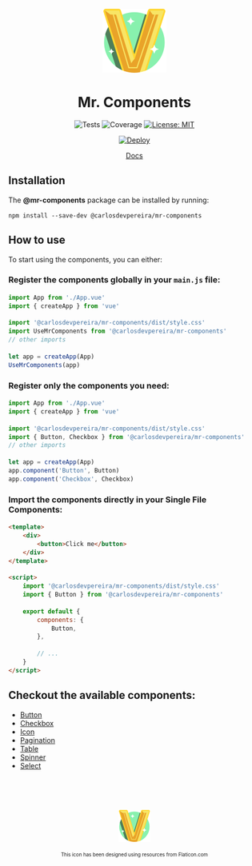 <div align="center">

![Mr. Components Icon](./docs/.vuepress/public/images/logo%402x.png)

# Mr. Components

![Tests](https://github.com/carlosdevpereira/mr-components/actions/workflows/on-push-test-and-build.yml/badge.svg)
![Coverage](https://img.shields.io/codecov/c/github/carlosdevpereira/mr-components?label=Coverage&token=UD340F6YOJ)
[![License: MIT](https://img.shields.io/badge/License-MIT-brightgreen)](https://opensource.org/licenses/MIT)

[![Deploy](https://api.netlify.com/api/v1/badges/a8db4607-cb44-46a5-b7a5-2b5c925b2fbd/deploy-status)](https://mr-components.carlosdevpereira.com)

<a href="https://mr-components.carlosdevpereira.com" target="_blank">Docs</a>

</div>

## Installation

The **@mr-components** package can be installed by running:

```bash:no-line-numbers
npm install --save-dev @carlosdevpereira/mr-components
```

## How to use

To start using the components, you can either:

### Register the components globally in your `main.js` file:

```js
import App from './App.vue'
import { createApp } from 'vue'

import '@carlosdevpereira/mr-components/dist/style.css'
import UseMrComponents from '@carlosdevpereira/mr-components'
// other imports

let app = createApp(App)
UseMrComponents(app)
```

### Register only the components you need:

```js
import App from './App.vue'
import { createApp } from 'vue'

import '@carlosdevpereira/mr-components/dist/style.css'
import { Button, Checkbox } from '@carlosdevpereira/mr-components'
// other imports

let app = createApp(App)
app.component('Button', Button)
app.component('Checkbox', Checkbox)
```

### Import the components directly in your Single File Components:

```html
<template>
	<div>
		<button>Click me</button>
	</div>
</template>

<script>
	import '@carlosdevpereira/mr-components/dist/style.css'
	import { Button } from '@carlosdevpereira/mr-components'

	export default {
		components: {
			Button,
		},

		// ...
	}
</script>
```

## Checkout the available components:

-   [Button](https://mr-components.carlosdevpereira.com/components/button.html#basic-button)
-   [Checkbox](https://mr-components.carlosdevpereira.com/components/checkbox.html)
-   [Icon](https://mr-components.carlosdevpereira.com/components/icon.html)
-   [Pagination](https://mr-components.carlosdevpereira.com/components/pagination.html)
-   [Table](https://mr-components.carlosdevpereira.com/components/table.html#column-definition)
-   [Spinner](https://mr-components.carlosdevpereira.com/components/spinner.html)
-   [Select](https://mr-components.carlosdevpereira.com/components/select.html)

<div align="center" style="margin-top: 5rem;">
    
![Mr. Components Icon](./docs/.vuepress/public/images/logo@1x.png)

<sub>
    <sup>This icon has been designed using resources from Flaticon.com</sup>
</sub>

</div>
